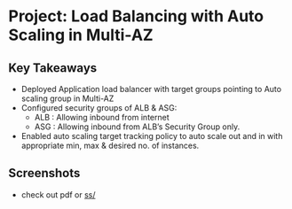 # Project: Load Balancing with Auto Scaling in Multi-AZ

## Key Takeaways
- Deployed Application load balancer with target groups pointing to Auto scaling group in Multi-AZ
- Configured security groups of ALB & ASG: 
    - ALB : Allowing inbound from internet
    - ASG : Allowing inbound from ALB’s Security Group only.
- Enabled auto scaling target tracking policy to auto scale out and in with appropriate min, max & desired
no. of instances.

## Screenshots
- check out pdf or [ss/]()

